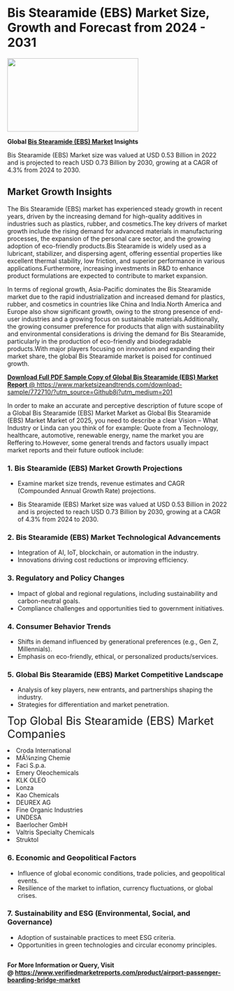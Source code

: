 <H1>Bis Stearamide (EBS) Market Size, Growth and Forecast from 2024 - 2031</H1><img class="aligncenter size-medium wp-image-584254" src="https://thirdeyenews.in/wp-content/uploads/2024/09/Global-Market-Research-300x168.jpeg" alt="" width="300" height="168" /><p><strong>Global&nbsp;<a href="https://www.marketsizeandtrends.com/download-sample/772710/?utm_source=Github8j?utm_medium=201">Bis Stearamide (EBS) Market</a> Insights</strong></p><p>Bis Stearamide (EBS) Market size was valued at USD 0.53 Billion in 2022 and is projected to reach USD 0.73 Billion by 2030, growing at a CAGR of 4.3% from 2024 to 2030.</p><p><h2>Market Growth Insights</h2> <p>The Bis Stearamide (EBS) market has experienced steady growth in recent years, driven by the increasing demand for high-quality additives in industries such as plastics, rubber, and cosmetics.The key drivers of market growth include the rising demand for advanced materials in manufacturing processes, the expansion of the personal care sector, and the growing adoption of eco-friendly products.Bis Stearamide is widely used as a lubricant, stabilizer, and dispersing agent, offering essential properties like excellent thermal stability, low friction, and superior performance in various applications.Furthermore, increasing investments in R&D to enhance product formulations are expected to contribute to market expansion.</p> <p><a href="#"></a></p> <p>In terms of regional growth, Asia-Pacific dominates the Bis Stearamide market due to the rapid industrialization and increased demand for plastics, rubber, and cosmetics in countries like China and India.North America and Europe also show significant growth, owing to the strong presence of end-user industries and a growing focus on sustainable materials.Additionally, the growing consumer preference for products that align with sustainability and environmental considerations is driving the demand for Bis Stearamide, particularly in the production of eco-friendly and biodegradable products.With major players focusing on innovation and expanding their market share, the global Bis Stearamide market is poised for continued growth.</p> <p><a href="#"></p><p><span class=""><strong>Download Full PDF Sample Copy of Global Bis Stearamide (EBS) Market Report</strong> @ <a href="https://www.marketsizeandtrends.com/download-sample/772710/?utm_source=Github8j?utm_medium=201" target="_blank">https://www.marketsizeandtrends.com/download-sample/772710/?utm_source=Github8j?utm_medium=201</a></span></p><p>In order to make an accurate and perceptive description of future scope of a Global&nbsp;Bis Stearamide (EBS) Market Market as Global&nbsp;Bis Stearamide (EBS) Market Market of 2025, you need to describe a clear Vision &ndash; What Industry or Linda can you think of for example: Quote from a Technology, healthcare, automotive, renewable energy, name the market you are Reffering to.However, some general trends and factors usually impact market reports and their future outlook include:</p><h3>1.&nbsp;<strong>Bis Stearamide (EBS) Market Growth Projections</strong></h3><ul><li>Examine market size trends, revenue estimates and CAGR (Compounded Annual Growth Rate) projections.</li><li><p>Bis Stearamide (EBS) Market size was valued at USD 0.53 Billion in 2022 and is projected to reach USD 0.73 Billion by 2030, growing at a CAGR of 4.3% from 2024 to 2030.</p></li></ul><h3>2.&nbsp;<strong>Bis Stearamide (EBS) Market Technological Advancements</strong></h3><ul><li>Integration of AI, IoT, blockchain, or automation in the industry.</li><li>Innovations driving cost reductions or improving efficiency.</li></ul><h3>3.&nbsp;<strong>Regulatory and Policy Changes</strong></h3><ul><li>Impact of global and regional regulations, including sustainability and carbon-neutral goals.</li><li>Compliance challenges and opportunities tied to government initiatives.</li></ul><h3>4.&nbsp;<strong>Consumer Behavior Trends</strong></h3><ul><li>Shifts in demand influenced by generational preferences (e.g., Gen Z, Millennials).</li><li>Emphasis on eco-friendly, ethical, or personalized products/services.</li></ul><h3>5.&nbsp;<strong>Global Bis Stearamide (EBS) Market Competitive Landscape</strong></h3><ul><li>Analysis of key players, new entrants, and partnerships shaping the industry.</li><li>Strategies for differentiation and market penetration.</li></ul><p data-pm-slice="1 1 []"><span style="color: inherit; font-family: inherit; font-size: 25px;">Top Global Bis Stearamide (EBS) Market Companies</span></p><div class="" data-test-id=""><p><li>Croda International</li><li> MÃ¼nzing Chemie</li><li> Faci S.p.a.</li><li> Emery Oleochemicals</li><li> KLK OLEO</li><li> Lonza</li><li> Kao Chemicals</li><li> DEUREX AG</li><li> Fine Organic Industries</li><li> UNDESA</li><li> Baerlocher GmbH</li><li> Valtris Specialty Chemicals</li><li> Struktol</li></p></div><h3>6.&nbsp;<strong>Economic and Geopolitical Factors</strong></h3><ul><li>Influence of global economic conditions, trade policies, and geopolitical events.</li><li>Resilience of the market to inflation, currency fluctuations, or global crises.</li></ul><h3>7.&nbsp;<strong>Sustainability and ESG (Environmental, Social, and Governance)</strong></h3><ul><li>Adoption of sustainable practices to meet ESG criteria.</li><li>Opportunities in green technologies and circular economy principles.</li></ul><h2><strong style="font-size: 14px;">For More Information or Query, Visit @&nbsp;</strong><a style="background-color: #ffffff; font-size: 14px;" href="https://www.marketsizeandtrends.com/report/bis-stearamide-ebs-market/" target="_blank">https://www.verifiedmarketreports.com/product/airport-passenger-boarding-bridge-market</a></h2>